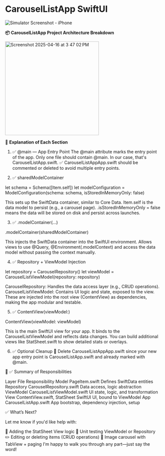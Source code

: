 # CarouselListApp SwiftUI

![Simulator Screenshot - iPhone](https://github.com/user-attachments/assets/9d9f800b-7233-471b-b5e2-630bbca2ce3b)

**📦 CarouselListApp Project Architecture Breakdown**

<img width="304" alt="Screenshot 2025-04-16 at 3 47 02 PM" src="https://github.com/user-attachments/assets/3d4cf972-8aef-4cfc-b7bf-924f77cf38ae" />

📘 **Explanation of Each Section**

1. ✅ @main — App Entry Point
The @main attribute marks the entry point of the app.
Only one file should contain @main. In our case, that's CarouselListApp.swift.
✅ CarouselListAppApp.swift should be commented or deleted to avoid multiple entry points.


2. ✅ sharedModelContainer

let schema = Schema([Item.self])
let modelConfiguration = ModelConfiguration(schema: schema, isStoredInMemoryOnly: false)

This sets up the SwiftData container, similar to Core Data.
Item.self is the data model to persist (e.g., a carousel page).
.isStoredInMemoryOnly = false means the data will be stored on disk and persist across launches.


3. ✅ .modelContainer(...)

.modelContainer(sharedModelContainer)

This injects the SwiftData container into the SwiftUI environment.
Allows views to use @Query, @Environment(\.modelContext) and access the data model without passing the context manually.


4. ✅ Repository + ViewModel Injection

let repository = CarouselRepository()
let viewModel = CarouselListViewModel(repository: repository)

CarouselRepository: Handles the data access layer (e.g., CRUD operations).
CarouselListViewModel: Contains UI logic and state, exposed to the view.
These are injected into the root view (ContentView) as dependencies, making the app modular and testable.

5. ✅ ContentView(viewModel:)

ContentView(viewModel: viewModel)

This is the main SwiftUI view for your app.
It binds to the CarouselListViewModel and reflects data changes.
You can build additional views like StatSheet.swift to show detailed stats or overlays.

6. ✅ Optional Cleanup
🧹 Delete CarouselListAppApp.swift since your new app entry point is CarouselListApp.swift and already marked with @main.


🧠 ✅ Summary of Responsibilities

Layer       File                                    Responsibility
Model       PageItem.swift                          Defines SwiftData entities
Repository  CarouselRepository.swift                Data access, logic abstraction
ViewModel   CarouselListViewModel.swift             UI state, logic, and transformation
View        ContentView.swift, StatSheet            SwiftUI UI, bound to ViewModel
App         CarouselListApp.swift                   App bootstrap, dependency injection, setup


✅ What’s Next?

Let me know if you'd like help with:

🔢 Adding the StatSheet View logic
🧪 Unit testing ViewModel or Repository
✏️ Editing or deleting items (CRUD operations)
🎠 Image carousel with TabView + paging
I'm happy to walk you through any part—just say the word!



